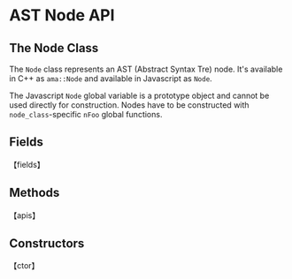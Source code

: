 # AST Node API

## The Node Class

The `Node` class represents an AST (Abstract Syntax Tre) node. It's available in C++ as `ama::Node` and available in Javascript as `Node`.

The Javascript `Node` global variable is a prototype object and cannot be used directly for construction. Nodes have to be constructed with `node_class`-specific `nFoo` global functions.

## Fields

【fields】

## Methods

【apis】

## Constructors

【ctor】
